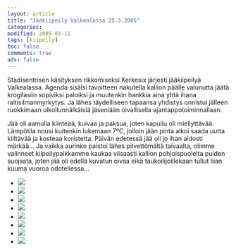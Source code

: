 ```yaml
--- 
layout: article 
title: "Jääkiipeily Valkealassa 25.3.2005" 
categories: 
modified: 2005-03-11 
tags: [kiipeily]
toc: false 
comments: true 
ads: false 
--- 
```


Stadisentrisen käsityksen rikkomiseksi Kerkesix järjesti jääkiipeilyä
Valkealassa. Agenda sisälsi tavoitteen nakutella kallion päälle
valunutta jäätä krogilasiin sopiviksi paloiksi ja muutenkin hankkia aina
yhtä ihana raitisilmanmyrkytys. Ja lähes täydelliseen tapaansa yhdistys
onnistui jälleen ruokkimaan ulkoilunnälkäisiä jäseniään oivallisella
ajantappotoiminnallaan.

Jää oli aamulla kiinteää, kuivaa ja paksua, joten kapuilu oli
miellyttävää. Lämpötila nousi kuitenkin lukemaan 7ºC, jolloin jään pinta
alkoi saada uutta kiiltävää ja kosteaa koristetta. Päivän edetessä jää
oli jo ihan aidosti märkää... Ja vaikka aurinko paistoi lähes
pilvettömältä taivaalta, olimme valinneet kiipeilypaikkamme kaukaa
viisaasti kallion pohjoispuolelta puiden suojasta, joten jää oli edellä
kuvatun oivaa eikä taukoilijoillekaan tullut liian kuuma vuoroa
odotellessa...

<div class="image-gallery">

-   [![](/Media/Default/ImageGalleries/jaakiipeilya-valkeassa-25.3.2005/Thumbnails/1.JPG)](/Media/Default/ImageGalleries/jaakiipeilya-valkeassa-25.3.2005/1.JPG)
-   [![](/Media/Default/ImageGalleries/jaakiipeilya-valkeassa-25.3.2005/Thumbnails/2.JPG)](/Media/Default/ImageGalleries/jaakiipeilya-valkeassa-25.3.2005/2.JPG)
-   [![](/Media/Default/ImageGalleries/jaakiipeilya-valkeassa-25.3.2005/Thumbnails/3.jpg)](/Media/Default/ImageGalleries/jaakiipeilya-valkeassa-25.3.2005/3.jpg)
-   [![](/Media/Default/ImageGalleries/jaakiipeilya-valkeassa-25.3.2005/Thumbnails/4.jpg)](/Media/Default/ImageGalleries/jaakiipeilya-valkeassa-25.3.2005/4.jpg)
-   [![](/Media/Default/ImageGalleries/jaakiipeilya-valkeassa-25.3.2005/Thumbnails/5.jpg)](/Media/Default/ImageGalleries/jaakiipeilya-valkeassa-25.3.2005/5.jpg)
-   [![](/Media/Default/ImageGalleries/jaakiipeilya-valkeassa-25.3.2005/Thumbnails/6.JPG)](/Media/Default/ImageGalleries/jaakiipeilya-valkeassa-25.3.2005/6.JPG)
-   [![](/Media/Default/ImageGalleries/jaakiipeilya-valkeassa-25.3.2005/Thumbnails/7.JPG)](/Media/Default/ImageGalleries/jaakiipeilya-valkeassa-25.3.2005/7.JPG)
-   [![](/Media/Default/ImageGalleries/jaakiipeilya-valkeassa-25.3.2005/Thumbnails/8.jpg)](/Media/Default/ImageGalleries/jaakiipeilya-valkeassa-25.3.2005/8.jpg)

</div>
